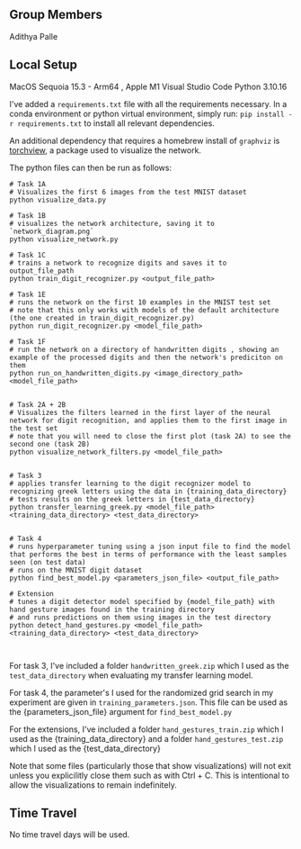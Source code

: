 ## Group Members
Adithya Palle

## Local Setup

MacOS Sequoia 15.3 - Arm64 , Apple M1
Visual Studio Code
Python 3.10.16

I've added a `requirements.txt` file with all the requirements necessary. In a conda environment or python virtual environment, simply run:
`pip install -r requirements.txt` to install all relevant dependencies. 

An additional dependency that requires a homebrew install of `graphviz` is [torchview](https://github.com/mert-kurttutan/torchview), a package used
to visualize the network.



The python files can then be run as follows:

```
# Task 1A
# Visualizes the first 6 images from the test MNIST dataset
python visualize_data.py

# Task 1B
# visualizes the network architecture, saving it to `network_diagram.png`
python visualize_network.py

# Task 1C
# trains a network to recognize digits and saves it to output_file_path
python train_digit_recognizer.py <output_file_path> 

# Task 1E
# runs the network on the first 10 examples in the MNIST test set
# note that this only works with models of the default architecture (the one created in train_digit_recognizer.py)
python run_digit_recognizer.py <model_file_path>

# Task 1F 
# run the network on a directory of handwritten digits , showing an example of the processed digits and then the network's prediciton on them
python run_on_handwritten_digits.py <image_directory_path> <model_file_path>


# Task 2A + 2B
# Visualizes the filters learned in the first layer of the neural network for digit recognition, and applies them to the first image in the test set
# note that you will need to close the first plot (task 2A) to see the second one (task 2B)
python visualize_network_filters.py <model_file_path>


# Task 3
# applies transfer learning to the digit recognizer model to recognizing greek letters using the data in {training_data_directory}
# tests results on the greek letters in {test_data_directory}
python transfer_learning_greek.py <model_file_path> <training_data_directory> <test_data_directory>


# Task 4
# runs hyperparameter tuning using a json input file to find the model that performs the best in terms of performance with the least samples seen (on test data)
# runs on the MNIST digit dataset
python find_best_model.py <parameters_json_file> <output_file_path>

# Extension
# tunes a digit detector model specified by {model_file_path} with hand gesture images found in the training directory
# and runs predictions on them using images in the test directory
python detect_hand_gestures.py <model_file_path> <training_data_directory> <test_data_directory>



```

For task 3, I've included a folder `handwritten_greek.zip` which
I used as the `test_data_directory` when evaluating my transfer learning model. 

For task 4, the parameter's I used for the randomized grid search
in my experiment are given in `training_parameters.json`. This file
can be used as the {parameters_json_file} argument for `find_best_model.py`

For the extensions, I've included a folder `hand_gestures_train.zip` which I used 
as the {training_data_directory} and a folder `hand_gestures_test.zip` which I used
as the {test_data_directory}


Note that some files (particularly those that show visualizations)
will not exit unless you explicilitly close them such as with Ctrl + C.
This is intentional to allow the visualizations to remain indefinitely.


## Time Travel

No time travel days will be used.

